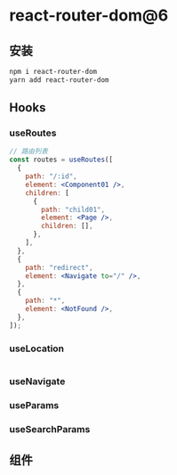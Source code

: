 # react-router-dom@6

## 安装

```powershell
npm i react-router-dom
yarn add react-router-dom
```

## Hooks

### useRoutes

```jsx
// 路由列表
const routes = useRoutes([
  {
    path: "/:id",
    element: <Component01 />,
    children: [
      {
        path: "child01",
        element: <Page />,
        children: [],
      },
    ],
  },
  {
    path: "redirect",
    element: <Navigate to="/" />,
  },
  {
    path: "*",
    element: <NotFound />,
  },
]);
```

### useLocation

```js

```

### useNavigate

### useParams

### useSearchParams

## 组件

```

```
